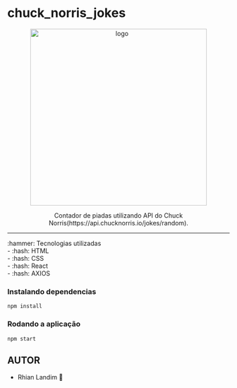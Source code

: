  # chuck_norris_jokes
<p align="center">
  <img src="https://user-images.githubusercontent.com/108150838/182971627-ce7d24e1-0c76-4e66-b612-023860a2236c.png" width="400" alt="logo" />
</p>
<p align="center">Contador de piadas utilizando API do Chuck Norris(https://api.chucknorris.io/jokes/random).</p>
 <hr />
:hammer: Tecnologias utilizadas <br>
  - :hash: HTML <br/>
  - :hash:  CSS <br/>
  - :hash: React <br/>
  - :hash: AXIOS <br/>
 
 ### Instalando dependencias
`npm install`
### Rodando a aplicação
`npm start`



## AUTOR
  - Rhian Landim :rocket:

